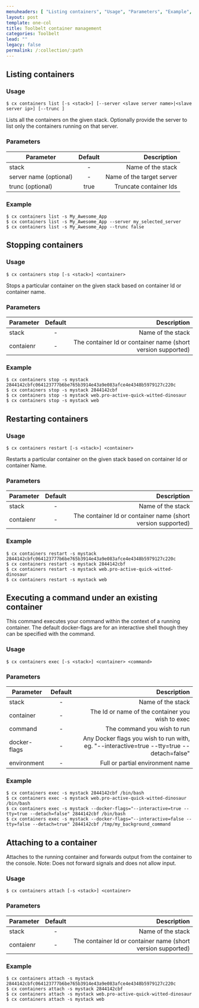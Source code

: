 ```yaml
---
menuheaders: [ "Listing containers", "Usage", "Parameters", "Example", "Stopping containers", "Usage", "Parameters", "Example", "Restarting containers", "Usage", "Parameters", "Example", "Executing a command under an existing container", "Usage", "Parameters", "Example", "Attaching to a container", "Usage", "Parameters", "Example" ]
layout: post
template: one-col
title: Toolbelt container management
categories: Toolbelt
lead: ""
legacy: false
permalink: /:collection/:path
---
```








## Listing containers





### Usage





```
$ cx containers list [-s <stack>] [--server <slave server name>|<slave server ip>] [--trunc ]
```


Lists all the containers on the given stack. Optionally provide the server to list only the containers running on that server.







### Parameters


|       Parameter             | Default  |       Description           |
| --------------------------- |:--------:| ---------------------------:|
| stack                       | -        |   Name of the stack         |
| server name (optional)      | -        |   Name of the target server |
| trunc (optional)            | true     |   Truncate container Ids    |





### Example





```
$ cx containers list -s My_Awesome_App
$ cx containers list -s My_Awesome_App --server my_selected_server
$ cx containers list -s My_Awesome_App --trunc false
```









## Stopping containers






### Usage




```
$ cx containers stop [-s <stack>] <container>
```


Stops a particular container on the given stack based on container Id or container name.






### Parameters



|       Parameter             |  Default |      					 Description     			         |
| --------------------------- |:--------:| -------------------------------------------------------------:|
| stack                       | -        |   Name of the stack        									 |
| contaienr 			      | -        |  The container Id or container name (short version supported) |





### Example





```
$ cx containers stop -s mystack 2844142cbfc064123777b6be765b3914e43a9e083afce4e4348b5979127c220c
$ cx containers stop -s mystack 2844142cbf
$ cx containers stop -s mystack web.pro-active-quick-witted-dinosaur
$ cx containers stop -s mystack web
```









## Restarting containers






### Usage





```
$ cx containers restart [-s <stack>] <container>
```


Restarts a particular container on the given stack based on container Id or container Name.





### Parameters




|       Parameter             |  Default |      					 Description     			         |
| --------------------------- |:--------:| -------------------------------------------------------------:|
| stack                       | -        |   Name of the stack        									 |
| contaienr 			      | -        |  The container Id or container name (short version supported) |





### Example





```
$ cx containers restart -s mystack 2844142cbfc064123777b6be765b3914e43a9e083afce4e4348b5979127c220c
$ cx containers restart -s mystack 2844142cbf
$ cx containers restart -s mystack web.pro-active-quick-witted-dinosaur
$ cx containers restart -s mystack web
```









## Executing a command under an existing container

This command executes your command within the context of a running container. The default docker-flags are for an interactive shell though they can be specified with the command.






### Usage





```
$ cx containers exec [-s <stack>] <container> <command>
```








### Parameters



|       Parameter             | Default  |       Description           |
| ---------------------------|:--------:| ---------------------------:|
| stack                       |    -     |   Name of the stack         |
| container      			  |    -     |   The Id or name of the container you wish to exec |
| command          			  |    -     |   The command you wish to run   |
| docker-flags     			  |    -     |   Any Docker flags you wish to run with, eg. "--interactive=true --tty=true --detach=false"|
| environment          		  |    -     |   Full or partial environment name    |






### Example





```
$ cx containers exec -s mystack 2844142cbf /bin/bash
$ cx containers exec -s mystack web.pro-active-quick-witted-dinosaur /bin/bash
$ cx containers exec -s mystack --docker-flags="--interactive=true --tty=true --detach=false" 2844142cbf /bin/bash
$ cx containers exec -s mystack --docker-flags="--interactive=false --tty=false --detach=true" 2844142cbf /tmp/my_background_command
```









## Attaching to a container

Attaches to the running container and forwards output from the container to the console. Note: Does not forward signals and does not allow input.






### Usage





```
$ cx containers attach [-s <stack>] <container>
```










### Parameters



|       Parameter             |  Default |      					 Description     			         |
| --------------------------- |:--------:| -------------------------------------------------------------:|
| stack                       | -        |   Name of the stack        									 |
| contaienr 			      | -        |  The container Id or container name (short version supported) |





### Example





```
$ cx containers attach -s mystack 2844142cbfc064123777b6be765b3914e43a9e083afce4e4348b5979127c220c
$ cx containers attach -s mystack 2844142cbf
$ cx containers attach -s mystack web.pro-active-quick-witted-dinosaur
$ cx containers attach -s mystack web
```





